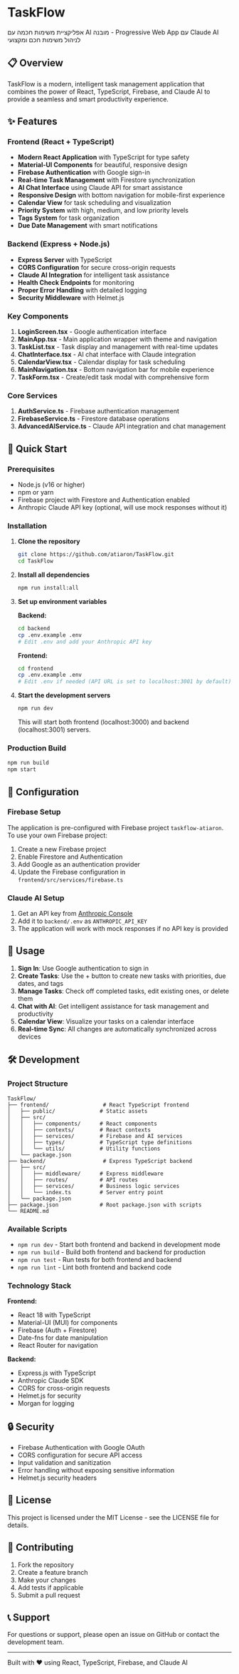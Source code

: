 # TaskFlow

אפליקציית משימות חכמה עם AI מובנה - Progressive Web App עם Claude AI לניהול משימות חכם ומקצועי

## 📋 Overview

TaskFlow is a modern, intelligent task management application that combines the power of React, TypeScript, Firebase, and Claude AI to provide a seamless and smart productivity experience.

## ✨ Features

### Frontend (React + TypeScript)
- **Modern React Application** with TypeScript for type safety
- **Material-UI Components** for beautiful, responsive design
- **Firebase Authentication** with Google sign-in
- **Real-time Task Management** with Firestore synchronization
- **AI Chat Interface** using Claude API for smart assistance
- **Responsive Design** with bottom navigation for mobile-first experience
- **Calendar View** for task scheduling and visualization
- **Priority System** with high, medium, and low priority levels
- **Tags System** for task organization
- **Due Date Management** with smart notifications

### Backend (Express + Node.js)
- **Express Server** with TypeScript
- **CORS Configuration** for secure cross-origin requests
- **Claude AI Integration** for intelligent task assistance
- **Health Check Endpoints** for monitoring
- **Proper Error Handling** with detailed logging
- **Security Middleware** with Helmet.js

### Key Components
1. **LoginScreen.tsx** - Google authentication interface
2. **MainApp.tsx** - Main application wrapper with theme and navigation
3. **TaskList.tsx** - Task display and management with real-time updates
4. **ChatInterface.tsx** - AI chat interface with Claude integration
5. **CalendarView.tsx** - Calendar display for task scheduling
6. **MainNavigation.tsx** - Bottom navigation bar for mobile experience
7. **TaskForm.tsx** - Create/edit task modal with comprehensive form

### Core Services
1. **AuthService.ts** - Firebase authentication management
2. **FirebaseService.ts** - Firestore database operations
3. **AdvancedAIService.ts** - Claude API integration and chat management

## 🚀 Quick Start

### Prerequisites
- Node.js (v16 or higher)
- npm or yarn
- Firebase project with Firestore and Authentication enabled
- Anthropic Claude API key (optional, will use mock responses without it)

### Installation

1. **Clone the repository**
   ```bash
   git clone https://github.com/atiaron/TaskFlow.git
   cd TaskFlow
   ```

2. **Install all dependencies**
   ```bash
   npm run install:all
   ```

3. **Set up environment variables**
   
   **Backend:**
   ```bash
   cd backend
   cp .env.example .env
   # Edit .env and add your Anthropic API key
   ```
   
   **Frontend:**
   ```bash
   cd frontend
   cp .env.example .env
   # Edit .env if needed (API URL is set to localhost:3001 by default)
   ```

4. **Start the development servers**
   ```bash
   npm run dev
   ```

   This will start both frontend (localhost:3000) and backend (localhost:3001) servers.

### Production Build

```bash
npm run build
npm start
```

## 🔧 Configuration

### Firebase Setup
The application is pre-configured with Firebase project `taskflow-atiaron`. To use your own Firebase project:

1. Create a new Firebase project
2. Enable Firestore and Authentication
3. Add Google as an authentication provider
4. Update the Firebase configuration in `frontend/src/services/firebase.ts`

### Claude AI Setup
1. Get an API key from [Anthropic Console](https://console.anthropic.com/)
2. Add it to `backend/.env` as `ANTHROPIC_API_KEY`
3. The application will work with mock responses if no API key is provided

## 📱 Usage

1. **Sign In**: Use Google authentication to sign in
2. **Create Tasks**: Use the + button to create new tasks with priorities, due dates, and tags
3. **Manage Tasks**: Check off completed tasks, edit existing ones, or delete them
4. **Chat with AI**: Get intelligent assistance for task management and productivity
5. **Calendar View**: Visualize your tasks on a calendar interface
6. **Real-time Sync**: All changes are automatically synchronized across devices

## 🛠 Development

### Project Structure
```
TaskFlow/
├── frontend/                 # React TypeScript frontend
│   ├── public/              # Static assets
│   ├── src/
│   │   ├── components/      # React components
│   │   ├── contexts/        # React contexts
│   │   ├── services/        # Firebase and AI services
│   │   ├── types/           # TypeScript type definitions
│   │   └── utils/           # Utility functions
│   └── package.json
├── backend/                  # Express TypeScript backend
│   ├── src/
│   │   ├── middleware/      # Express middleware
│   │   ├── routes/          # API routes
│   │   ├── services/        # Business logic services
│   │   └── index.ts         # Server entry point
│   └── package.json
├── package.json             # Root package.json with scripts
└── README.md
```

### Available Scripts

- `npm run dev` - Start both frontend and backend in development mode
- `npm run build` - Build both frontend and backend for production
- `npm run test` - Run tests for both frontend and backend
- `npm run lint` - Lint both frontend and backend code

### Technology Stack

**Frontend:**
- React 18 with TypeScript
- Material-UI (MUI) for components
- Firebase (Auth + Firestore)
- Date-fns for date manipulation
- React Router for navigation

**Backend:**
- Express.js with TypeScript
- Anthropic Claude SDK
- CORS for cross-origin requests
- Helmet.js for security
- Morgan for logging

## 🔒 Security

- Firebase Authentication with Google OAuth
- CORS configuration for secure API access
- Input validation and sanitization
- Error handling without exposing sensitive information
- Helmet.js security headers

## 📄 License

This project is licensed under the MIT License - see the LICENSE file for details.

## 🤝 Contributing

1. Fork the repository
2. Create a feature branch
3. Make your changes
4. Add tests if applicable
5. Submit a pull request

## 📞 Support

For questions or support, please open an issue on GitHub or contact the development team.

---

Built with ❤️ using React, TypeScript, Firebase, and Claude AI
